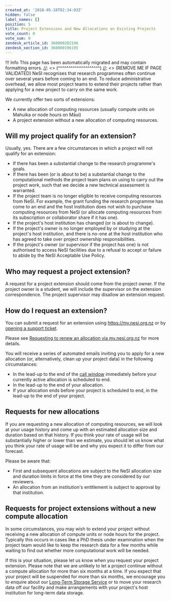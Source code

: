 ```yaml
---
created_at: '2018-05-18T02:34:03Z'
hidden: false
label_names: []
position: 5
title: Project Extensions and New Allocations on Existing Projects
vote_count: 0
vote_sum: 0
zendesk_article_id: 360000202196
zendesk_section_id: 360000196195
---
```



[//]: <> (REMOVE ME IF PAGE VALIDATED)
[//]: <> (vvvvvvvvvvvvvvvvvvvv)
 !!! Info
     This page has been automatically migrated and may contain formatting errors.
[//]: <> (^^^^^^^^^^^^^^^^^^^^)
[//]: <> (REMOVE ME IF PAGE VALIDATED)
NeSI recognises that research programmes often continue over several
years before coming to an end. To reduce administrative overhead, we
allow most project teams to extend their projects rather than applying
for a new project to carry on the same work.

We currently offer two sorts of extensions:

-   A new allocation of computing resources (usually compute units on
    Mahuika or node hours on Māui)
-   A project extension without a new allocation of computing resources.

## Will my project qualify for an extension?

Usually, yes. There are a few circumstances in which a project will not
qualify for an extension:

-   If there has been a substantial change to the research programme's
    goals.
-   If there has been (or is about to be) a substantial change to the
    computational methods the project team plans on using to carry out
    the project work, such that we decide a new technical assessment is
    warranted.
-   If the project team is no longer eligible to receive computing
    resources from NeSI. For example, the grant funding the research
    programme has come to an end and the host institution does not wish
    to purchase computing resources from NeSI (or allocate computing
    resources from its subscription or collaborator share if it has
    one).
-   If the project's host institution has changed (or is about to
    change).
-   If the project's owner is no longer employed by or studying at the
    project's host institution, and there is no-one at the host
    institution who has agreed to take over project ownership
    responsibilities.
-   If the project's owner (or supervisor if the project has one) is not
    authorised to access NeSI facilities due to a refusal to accept or
    failure to abide by the NeSI Acceptable Use Policy.

## Who may request a project extension?

A request for a project extension should come from the project owner. If
the project owner is a student, we will include the supervisor on the
extension correspondence. The project supervisor may disallow an
extension request.

## How do I request an extension?

You can submit a request for an extension using <https://my.nesi.org.nz>
or by [opening a support
ticket](https://support.nesi.org.nz/hc/requests/new).

Please see [Requesting to renew an allocation via
my.nesi.org.nz](https://support.nesi.org.nz/hc/en-gb/articles/4600222769295)
for more details.

You will receive a series of automated emails inviting you to apply for
a new allocation (or, alternatively, clean up your project data) in the
following circumstances:

-   In the lead-up to the end of the [call
    window](https://www.nesi.org.nz/news/2018/04/new-application-process-merit-postgraduate-allocations)
    immediately before your currently active allocation is scheduled to
    end.
-   In the lead-up to the end of your allocation.
-   If your allocation ends before your project is scheduled to end, in
    the lead-up to the end of your project.

## Requests for new allocations

If you are requesting a new allocation of computing resources, we will
look at your usage history and come up with an estimated allocation size
and duration based on that history. If you think your rate of usage will
be substantially higher or lower than we estimate, you should let us
know what you think your rate of usage will be and why you expect it to
differ from our forecast.

Please be aware that:

-   First and subsequent allocations are subject to the NeSI allocation
    size and duration limits in force at the time they are considered by
    our reviewers.
-   An allocation from an institution's entitlement is subject to
    approval by that institution.

## Requests for project extensions without a new compute allocation

In some circumstances, you may wish to extend your project without
receiving a new allocation of compute units or node hours for the
project. Typically this occurs in cases like a PhD thesis under
examination when the project team would like to keep the research data
for a few months while waiting to find out whether more computational
work will be needed.

If this is your situation, please let us know when you request your
project extension. Please note that we are unlikely to let a project
continue without a compute allocation for more than six months at a
time. If you expect that your project will be suspended for more than
six months, we encourage you to enquire about our [Long-Term Storage
Service](https://support.nesi.org.nz/hc/en-gb/articles/360001169956) or
to move your research data off our facility and make arrangements with
your project's host institution for long-term data storage.

 

